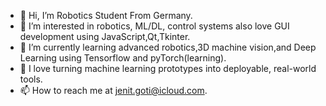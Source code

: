 - 👋 Hi, I’m Robotics Student From Germany.
- 👀 I’m interested in robotics, ML/DL, control systems  also love GUI development using JavaScript,Qt,Tkinter.
- 🌱 I’m currently learning advanced robotics,3D machine vision,and Deep Learning using Tensorflow and pyTorch(learning).
- 💞️ I love turning machine learning prototypes into deployable, real-world tools.
- 📫 How to reach me at jenit.goti@icloud.com.


<!---
jenit2410/jenit2410 is a ✨ special ✨ repository because its `README.md` (this file) appears on your GitHub profile.
You can click the Preview link to take a look at your changes.
--->
